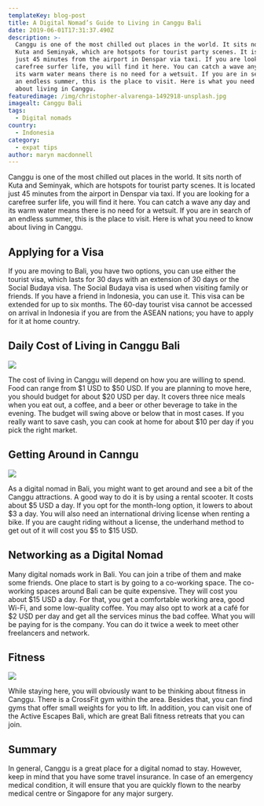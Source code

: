 ```yaml
---
templateKey: blog-post
title: A Digital Nomad’s Guide to Living in Canggu Bali
date: 2019-06-01T17:31:37.490Z
description: >-
  Canggu is one of the most chilled out places in the world. It sits north of
  Kuta and Seminyak, which are hotspots for tourist party scenes. It is located
  just 45 minutes from the airport in Denspar via taxi. If you are looking for a
  carefree surfer life, you will find it here. You can catch a wave any day and
  its warm water means there is no need for a wetsuit. If you are in search of
  an endless summer, this is the place to visit. Here is what you need to know
  about living in Canggu.
featuredimage: /img/christopher-alvarenga-1492918-unsplash.jpg
imagealt: Canggu Bali
tags:
  - Digital nomads
country:
  - Indonesia
category:
  - expat tips
author: maryn macdonnell
---
```

Canggu is one of the most chilled out places in the world. It sits north of Kuta and Seminyak, which are hotspots for tourist party scenes. It is located just 45 minutes from the airport in Denspar via taxi. If you are looking for a carefree surfer life, you will find it here. You can catch a wave any day and its warm water means there is no need for a wetsuit. If you are in search of an endless summer, this is the place to visit. Here is what you need to know about living in Canggu.

## Applying for a Visa

If you are moving to Bali, you have two options, you can use either the tourist visa, which lasts for 30 days with an extension of 30 days or the Social Budaya visa. The Social Budaya visa is used when visiting family or friends. If you have a friend in Indonesia, you can use it. This visa can be extended for up to six months. The 60-day tourist visa cannot be accessed on arrival in Indonesia if you are from the ASEAN nations; you have to apply for it at home country.

## Daily Cost of Living in Canggu Bali

![](/img/artem-beliaikin-belart84-682651-unsplash.jpg)

The cost of living in Canggu will depend on how you are willing to spend. Food can range from $1 USD to $50 USD. If you are planning to move here, you should budget for about $20 USD per day. It covers three nice meals when you eat out, a coffee, and a beer or other beverage to take in the evening. The budget will swing above or below that in most cases. If you really want to save cash, you can cook at home for about $10 per day if you pick the right market.

## Getting Around in Canngu

![](/img/andy-do-564687-unsplash.jpg)

As a digital nomad in Bali, you might want to get around and see a bit of the Canggu attractions. A good way to do it is by using a rental scooter. It costs about $5 USD a day. If you opt for the month-long option, it lowers to about $3 a day. You will also need an international driving license when renting a bike. If you are caught riding without a license, the underhand method to get out of it will cost you $5 to $15 USD.

## Networking as a Digital Nomad

Many digital nomads work in Bali. You can join a tribe of them and make some friends. One place to start is by going to a co-working space. The co-working spaces around Bali can be quite expensive. They will cost you about $15 USD a day. For that, you get a comfortable working area, good Wi-Fi, and some low-quality coffee. You may also opt to work at a café for $2 USD per day and get all the services minus the bad coffee. What you will be paying for is the company. You can do it twice a week to meet other freelancers and network.

## Fitness

![](/img/maksym-ivashchenko-1190760-unsplash.jpg)

While staying here, you will obviously want to be thinking about fitness in Canggu. There is a CrossFit gym within the area. Besides that, you can find gyms that offer small weights for you to lift. In addition, you can visit one of the Active Escapes Bali, which are great Bali fitness retreats that you can join.

## Summary

In general, Canggu is a great place for a digital nomad to stay. However, keep in mind that you have some travel insurance. In case of an emergency medical condition, it will ensure that you are quickly flown to the nearby medical centre or Singapore for any major surgery.
